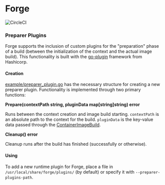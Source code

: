 # Forge

![CircleCI](https://img.shields.io/circleci/build/github/dominodatalab/forge?style=for-the-badge)


### Preparer Plugins

Forge supports the inclusion of custom plugins for the "preparation" phase of a build (between the initialization of the context and the actual image build).
This functionality is built with the [go-plugin](https://github.com/hashicorp/go-plugin) framework from Hashicorp.

#### Creation

[example/preparer_plugin.go](./docs/example/preparer_plugin.go) has the necessary structure for creating a new preparer plugin.
Functionality is implemented through two primary functions:

**Prepare(contextPath string, pluginData map[string]string) error**

Runs between the context creation and image build starting. `contextPath` is an absolute path to the context for the build.
`pluginData` is the key-value data passed through the [ContainerImageBuild](./config/crd/bases/forge.dominodatalab.com_containerimagebuilds.yaml#L77-L82).

**Cleanup() error**

Cleanup runs after the build has finished (successfully or otherwise).

#### Using

To add a new runtime plugin for Forge, place a file in `/usr/local/share/forge/plugins/` (by default) or specify it with `--preparer-plugins-path`.
